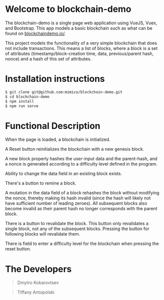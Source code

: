 # Welcome to blockchain-demo

The blockchain-demo is a single page web application using VueJS, Vuex, and Bootstrap. This app models a basic blockchain such as what can be found on [blockchaindemo.io/](https://blockchaindemo.io/).

This project models the functionality of a very simple blockchain that does not include transactions. This means a list of blocks, where a block is a set of attributes (timestamp/block-creation time, data, previous/parent hash, nonce) and a hash of this set of attributes.


# Installation instructions

```sh
$ git clone git@github.com:mimico/blockchain-demo.git
$ cd blockchain-demo
$ npm install
$ npm run serve
```

# Functional Description

When the page is loaded, a blockchain is initialized.

A Reset button reinitializes the blockchain with a new genesis block.

A new block properly hashes the user-input data and the parent-hash, and a nonce is generated according to a difficulty level defined in the program.

Ability to change the data field in an existing block exists.

There's a button to remine a block.

A mutation in the data field of a block rehashes the block without modifying the nonce, thereby making its hash invalid (since the hash will likely not have sufficient number of leading zeroes). All subsequent blocks also become invalid as their parent hash no longer corresponds with the parent block.

There is a button to revalidate the block. This button only revalidates a single block, not any of the subsequent blocks. Pressing the button for following blocks will revalidate them.

There is field to enter a difficulty level for the blockchain when pressing the
reset button.


# The Developers

> Dmytro Kokarovtsev

> Tiffany Antopolski
